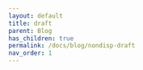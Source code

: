 ```yaml
---
layout: default
title: draft
parent: Blog
has_children: true
permalink: /docs/blog/nondisp-draft
nav_order: 1
---
```

<!--
---
layout: default
title: draft
parent: Blog
has_children: true
permalink: /docs/blog/draft
nav_order: 1
---
# TIL draft
{: .fs-6 .fw-300 }
-->
